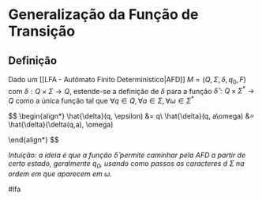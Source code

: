 
# Generalização da Função de Transição

## Definição

Dado um [[LFA - Autômato Finito Determinístico|AFD]] $M=(Q, \Sigma, \delta, q_0, F)$ com $\delta: Q \times \Sigma \to Q$, estende-se a definição de $\delta$ para a função $\hat{\delta}: Q \times \Sigma^* \to Q$ como a única função tal que $\forall q \in Q, \forall a \in \Sigma, \forall \omega\in \Sigma^*$

$$
\begin{align*}
\hat{\delta}(q, \epsilon) &= q\\
\hat{\delta}(q, a\omega) &= \hat{\delta}(\delta(q,a), \omega) 

\end{align*}
$$

*Intuição: a ideia é que a função $\hat{\delta}$ permite caminhar pela AFD a partir de certo estado, geralmente $q_0$, usando como passos os caracteres d $\Sigma$ na ordem em que aparecem em $\omega$.*

#lfa

